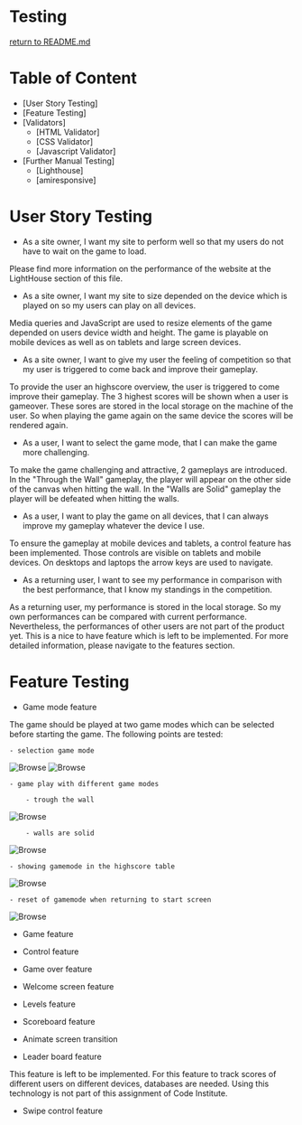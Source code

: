 # Testing

[return to README.md](https://github.com/Dutchie1990/TheGameOfSnake)

# Table of Content 
- [User Story Testing]
- [Feature Testing]
- [Validators]
    - [HTML Validator]
    - [CSS Validator]
    - [Javascript Validator]
- [Further Manual Testing]
    - [Lighthouse]
    - [amiresponsive]

# User Story Testing 

- As a site owner, I want my site to perform well so that my users do not have to wait on the game to load.

Please find more information on the performance of the website at the LightHouse section of this file. 

- As a site owner, I want my site to size depended on the device which is played on so my users can play on all devices.

Media queries and JavaScript are used to resize elements of the game depended on users device width and height. The game is playable on mobile devices as well as on tablets and large screen devices.

- As a site owner, I want to give my user the feeling of competition so that my user is triggered to come back and improve their gameplay.

To provide the user an highscore overview, the user is triggered to come improve their gameplay. The 3 highest scores will be shown when a user is gameover. These sores are stored in the local storage on the machine of the user. So when playing the game again on the same device the scores will be rendered again. 

- As a user, I want to select the game mode, that I can make the game more challenging.

To make the game challenging and attractive, 2 gameplays are introduced. In the "Through the Wall" gameplay, the player will appear on the other side of the canvas when hitting the wall. In the "Walls are Solid" gameplay the player will be defeated when hitting the walls. 

- As a user, I want to play the game on all devices, that I can always improve my gameplay whatever the device I use.

To ensure the gameplay at mobile devices and tablets, a control feature has been implemented. Those controls are visible on tablets and mobile devices. On desktops and laptops the arrow keys are used to navigate. 

- As a returning user, I want to see my performance in comparison with the best performance, that I know my standings in the competition.

As a returning user, my performance is stored in the local storage. So my own performances can be compared with current performance. Nevertheless, the performances of other users are not part of the product yet. This is a nice to have feature which is left to be implemented. For more detailed information, please navigate to the features section. 

# Feature Testing

- Game mode feature

The game should be played at two game modes which can be selected before starting the game. The following points are tested:

    - selection game mode 

![Browse](https://github.com/Dutchie1990/TheGameOfSnake/blob/main/docs/misc/testing-gamemode/game-mode-selection-1.png)
![Browse](https://github.com/Dutchie1990/TheGameOfSnake/blob/main/docs/misc/testing-gamemode/game-mode-selection-2.png)

    - game play with different game modes

        - trough the wall

![Browse](https://github.com/Dutchie1990/TheGameOfSnake/blob/main/docs/misc/testing-gamemode/game-mode-1-demo.gif)


        - walls are solid

![Browse](https://github.com/Dutchie1990/TheGameOfSnake/blob/main/docs/misc/testing-gamemode/game-mode-2-demo.gif)

    - showing gamemode in the highscore table

![Browse](https://github.com/Dutchie1990/TheGameOfSnake/blob/main/docs/misc/testing-gamemode/game-mode-in-highscore.png)


    - reset of gamemode when returning to start screen

![Browse](https://github.com/Dutchie1990/TheGameOfSnake/blob/main/docs/misc/testing-gamemode/reset-gamemode.gif)



- Game feature

- Control feature

- Game over feature

- Welcome screen feature

- Levels feature

- Scoreboard feature

- Animate screen transition

- Leader board feature

This feature is left to be implemented. For this feature to track scores of different users on different devices, databases are needed. Using this technology is not part of this assignment of Code Institute. 

- Swipe control feature